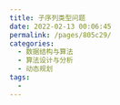 ```yaml
---
title: 子序列类型问题
date: 2022-02-13 00:06:45
permalink: /pages/805c29/
categories:
  - 数据结构与算法
  - 算法设计与分析
  - 动态规划
tags:
  - 
---
```

